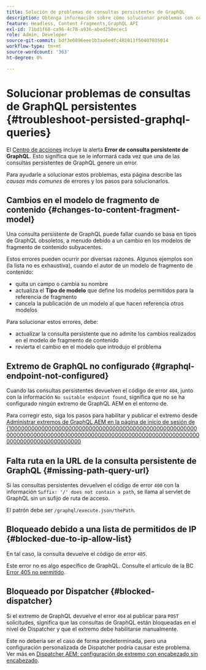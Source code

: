 ```yaml
---
title: Solución de problemas de consultas persistentes de GraphQL
description: Obtenga información sobre cómo solucionar problemas con consultas de GraphQL persistentes en Adobe Experience Manager as a Cloud Service.
feature: Headless, Content Fragments,GraphQL API
exl-id: 71bd1f68-ca96-4c78-a936-abed250ecec1
role: Admin, Developer
source-git-commit: bdf3e0896eee1b3aa6edfc481011f50407835014
workflow-type: tm+mt
source-wordcount: '363'
ht-degree: 0%

---
```


# Solucionar problemas de consultas de GraphQL persistentes {#troubleshoot-persisted-graphql-queries}

El [Centro de acciones](/help/operations/actions-center.md) incluye la alerta **Error de consulta persistente de GraphQL**. Esto significa que se le informará cada vez que una de las consultas persistentes de GraphQL genere un error.

Para ayudarle a solucionar estos problemas, esta página describe las *causas más comunes* de errores y los pasos para solucionarlos.

## Cambios en el modelo de fragmento de contenido {#changes-to-content-fragment-model}

Una consulta persistente de GraphQL puede fallar cuando se basa en tipos de GraphQL obsoletos, a menudo debido a un cambio en los modelos de fragmento de contenido subyacentes.

Estos errores pueden ocurrir por diversas razones. Algunos ejemplos son (la lista no es exhaustiva), cuando el autor de un modelo de fragmento de contenido:

* quita un campo o cambia su nombre
* actualiza el **Tipo de modelo** que define los modelos permitidos para la referencia de fragmento
* cancela la publicación de un modelo al que hacen referencia otros modelos

Para solucionar estos errores, debe:

* actualizar la consulta persistente que no admite los cambios realizados en el modelo de fragmento de contenido
* revierta el cambio en el modelo que introdujo el problema

## Extremo de GraphQL no configurado {#graphql-endpoint-not-configured}

Cuando las consultas persistentes devuelven el código de error `404`, junto con la información `No suitable endpoint found`, significa que no se ha configurado ningún extremo de GraphQL AEM en el entorno de.

Para corregir esto, siga los pasos para habilitar y publicar el extremo desde [Administrar extremos de GraphQL AEM en la página de inicio de sesión de &lbrace;100000000000000000000000000000000000000000000000000000000000000000000000000000000000000000000000000000000000000000000000000000000000000](/help/headless/graphql-api/graphql-endpoint.md)

## Falta ruta en la URL de la consulta persistente de GraphQL {#missing-path-query-url}

Si las consultas persistentes devuelven el código de error `400` con la información `Suffix: '/' does not contain a path`, se llama al servlet de GraphQL sin un sufijo de ruta de acceso.

El patrón debe ser `/graphql/execute.json/thePath`.

## Bloqueado debido a una lista de permitidos de IP {#blocked-due-to-ip-allow-list}

En tal caso, la consulta devuelve el código de error `405`.

Este error no es algo específico de GraphQL. Consulte el artículo de la BC [Error 405 no permitido](https://experienceleague.adobe.com/en/docs/experience-cloud-kcs/kbarticles/ka-20824).

## Bloqueado por Dispatcher {#blocked-dispatcher}

Si el extremo de GraphQL devuelve el error `404` al publicar para `POST` solicitudes, significa que las consultas de GraphQL están bloqueadas en el nivel de Dispatcher y que el extremo debe habilitarse manualmente.

Este no debería ser el caso de forma predeterminada, pero una configuración personalizada de Dispatcher podría causar este problema. Ver más en [Dispatcher AEM: configuración de extremo con encabezado sin encabezado](/help/headless/deployment/dispatcher.md).
